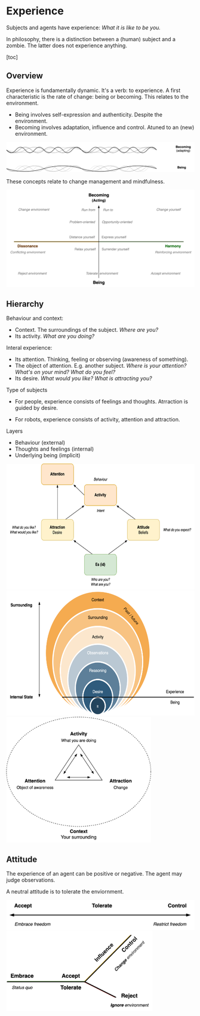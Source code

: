 # Experience

Subjects and agents have experience: *What it is like to be you.*

In philosophy, there is a distinction between a (human) subject and a zombie. The latter does not experience anything.

[toc]

## Overview

Experience is fundamentally dynamic. It's a verb: to experience. A first characteristic is the rate of change: being or becoming. This relates to the environment.

- Being involves self-expression and authenticity. Despite the environment.
- Becoming involves adaptation, influence and control. Atuned to an (new) environment.

![waves-being-becoming](../img/waves-being-becoming.png)



These concepts relate to change management and mindfulness.

<img src="../img/map-being-becoming.png" alt="map-being-becoming" style="width:50em;" />



## Hierarchy

Behaviour and context:

- Context. The surroundings of the subject. *Where are you?*
- Its activity. *What are you doing?*

Interal experience:

- Its attention. Thinking, feeling or observing (awareness of something). 
- The object of attention. E.g. another subject. *Where is your attention? What's on your mind? What do you feel?*
- Its desire. *What would you like? What is attracting you?*



Type of subjects

- For people, experience consists of feelings and thoughts. Atrraction is guided by desire.

- For robots, experience consists of activity, attention and attraction.



Layers

- Behaviour (external)
- Thoughts and feelings (internal)
- Underlying being (implicit)

<img src="../img/attraction-attitude-attention.png" alt="attraction-attitude-attention" style="height:24em;" />





<img src="../img/experience-desire-activity.png" alt="experience-desire-activity" style="height:24em;" />





<img src="../img/activity-attention-attraction.png" alt="activity-attention-attraction" style="height:24em;" />



## Attitude

The experience of an agent can be positive or negative. The agent may judge observations.



A neutral attitude is to tolerate the enviornment.

<img src="../img/scale-accept-tolerate-control.png" alt="scale-accept-tolerate-control" style="width:40em;" />



<img src="../img/scale-accept-control-reject.png" alt="scale-accept-control-reject" style="width:28em;" />

